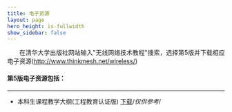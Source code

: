 ```yaml
---
title: 电子资源
layout: page
hero_height: is-fullwidth
show_sidebar: false
---
```


<p style="text-indent:2em; text-align:justify;line-height:140%;margin-bottom:2px;word-break:break-all;">在清华大学出版社网站输入"无线网络技术教程"搜索，选择第5版并下载相应电子资源(<span><a href="http://www.thinkmesh.net/wireless/"><u>http://www.thinkmesh.net/wireless/</u></a></span>)</p>

#### 第5版电子资源包括：
----------------------
- 本科生课程教学大纲(工程教育认证版) <a href="https://0nil0.github.io/publications/无线网络技术教学大纲20170715.doc"> 下载</a>/*仅供参考*/